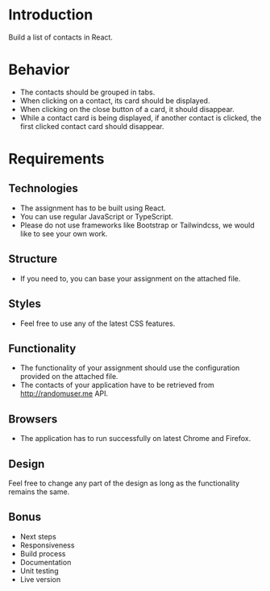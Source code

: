 # Introduction

Build a list of contacts in React.

# Behavior

- The contacts should be grouped in tabs.
- When clicking on a contact, its card should be displayed.
- When clicking on the close button of a card, it should disappear.
- While a contact card is being displayed, if another contact is clicked, the first clicked contact card should disappear.

# Requirements

## Technologies

- The assignment has to be built using React.
- You can use regular JavaScript or TypeScript.
- Please do not use frameworks like Bootstrap or Tailwindcss, we would like to see your own work.

## Structure

- If you need to, you can base your assignment on the attached file.

## Styles

- Feel free to use any of the latest CSS features.

## Functionality

- The functionality of your assignment should use the configuration provided on the attached file.
- The contacts of your application have to be retrieved from http://randomuser.me API.

## Browsers

- The application has to run successfully on latest Chrome and Firefox.

## Design

Feel free to change any part of the design as long as the functionality remains the same.

## Bonus

- Next steps
- Responsiveness
- Build process
- Documentation
- Unit testing
- Live version
